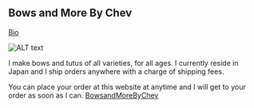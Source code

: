 ## Bows and More By Chev

[Bio](https://github.com/chevyanng/chevyanng.github.io/blob/master/Bio.md "To the site")

![ALT text](https://scontent-nrt1-1.xx.fbcdn.net/v/t31.0-8/15844263_10158138621280089_6082701454147154511_o.jpg?oh=aaf15f1229f2dbf28a4eb25f6b5be375&oe=5AA54A92)

I make bows and tutus of all varieties, for all ages. 
I currently reside in Japan and I ship orders anywhere with a charge of shipping fees.

You can place your order at this website at anytime and I will get to your order as soon as I can.  [BowsandMoreByChev](https://www.facebook.com/bowsandmorebychev/ "To the site") 
